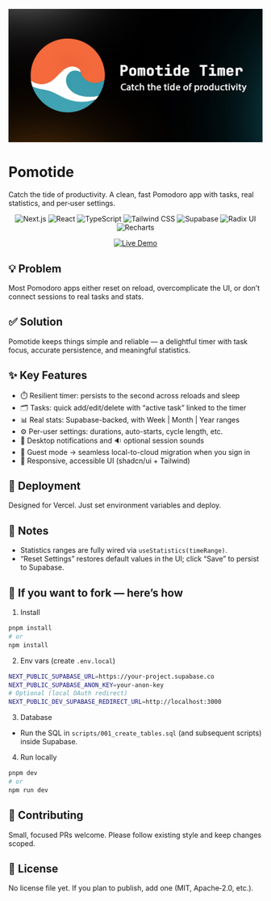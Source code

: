 <p align="center">
  <img src="public/pomotide-cover.jpg" alt="Pomotide cover" />
</p>

# Pomotide

Catch the tide of productivity. A clean, fast Pomodoro app with tasks, real statistics, and per‑user settings.

<p align="center">
  <img alt="Next.js" src="https://img.shields.io/badge/Next.js-000000?style=for-the-badge&logo=nextdotjs&logoColor=white" />
  <img alt="React" src="https://img.shields.io/badge/React-20232A?style=for-the-badge&logo=react&logoColor=61DAFB" />
  <img alt="TypeScript" src="https://img.shields.io/badge/TypeScript-3178C6?style=for-the-badge&logo=typescript&logoColor=white" />
  <img alt="Tailwind CSS" src="https://img.shields.io/badge/Tailwind_CSS-06B6D4?style=for-the-badge&logo=tailwindcss&logoColor=white" />
  <img alt="Supabase" src="https://img.shields.io/badge/Supabase-3ECF8E?style=for-the-badge&logo=supabase&logoColor=white" />
  <img alt="Radix UI" src="https://img.shields.io/badge/Radix%20UI-161618?style=for-the-badge&logo=radixui&logoColor=white" />
  <img alt="Recharts" src="https://img.shields.io/badge/Recharts-FF6384?style=for-the-badge" />
</p>

<p align="center">
  <a href="https://pomotide-timer.vercel.app/" target="_blank" rel="noopener noreferrer">
    <img src="https://img.shields.io/badge/Live%20Demo-View%20Pomotide-000000?style=for-the-badge&logo=vercel&logoColor=white" alt="Live Demo">
  </a>
</p>

## 💡 Problem
Most Pomodoro apps either reset on reload, overcomplicate the UI, or don’t connect sessions to real tasks and stats.

## ✅ Solution
Pomotide keeps things simple and reliable — a delightful timer with task focus, accurate persistence, and meaningful statistics.

## ✨ Key Features
- ⏱️ Resilient timer: persists to the second across reloads and sleep
- 🗂️ Tasks: quick add/edit/delete with “active task” linked to the timer
- 📊 Real stats: Supabase-backed, with Week | Month | Year ranges
- ⚙️ Per-user settings: durations, auto-starts, cycle length, etc.
- 🔔 Desktop notifications and 🔉 optional session sounds
- 👤 Guest mode → seamless local-to-cloud migration when you sign in
- 📱 Responsive, accessible UI (shadcn/ui + Tailwind)

## 🚀 Deployment
Designed for Vercel. Just set environment variables and deploy.

## 🧭 Notes
- Statistics ranges are fully wired via `useStatistics(timeRange)`.
- “Reset Settings” restores default values in the UI; click “Save” to persist to Supabase.

## 🍴 If you want to fork — here’s how
1) Install

```bash
pnpm install
# or
npm install
```

2) Env vars (create `.env.local`)

```bash
NEXT_PUBLIC_SUPABASE_URL=https://your-project.supabase.co
NEXT_PUBLIC_SUPABASE_ANON_KEY=your-anon-key
# Optional (local OAuth redirect)
NEXT_PUBLIC_DEV_SUPABASE_REDIRECT_URL=http://localhost:3000
```

3) Database
- Run the SQL in `scripts/001_create_tables.sql` (and subsequent scripts) inside Supabase.

4) Run locally

```bash
pnpm dev
# or
npm run dev
```

## 🤝 Contributing
Small, focused PRs welcome. Please follow existing style and keep changes scoped.

## 📄 License
No license file yet. If you plan to publish, add one (MIT, Apache‑2.0, etc.).
